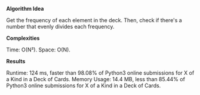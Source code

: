 **Algorithm Idea**

Get the frequency of each element in the deck. 
Then, check if there's a number that evenly 
divides each frequency. 

**Complexities**

Time: O(N²).
Space: O(N).

**Results**

Runtime: 124 ms, faster than 98.08% of Python3 online submissions for X of a Kind in a Deck of Cards.
Memory Usage: 14.4 MB, less than 85.44% of Python3 online submissions for X of a Kind in a Deck of Cards.
